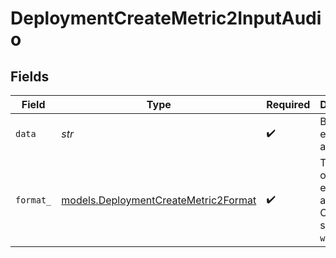 # DeploymentCreateMetric2InputAudio


## Fields

| Field                                                                              | Type                                                                               | Required                                                                           | Description                                                                        |
| ---------------------------------------------------------------------------------- | ---------------------------------------------------------------------------------- | ---------------------------------------------------------------------------------- | ---------------------------------------------------------------------------------- |
| `data`                                                                             | *str*                                                                              | :heavy_check_mark:                                                                 | Base64 encoded audio data.                                                         |
| `format_`                                                                          | [models.DeploymentCreateMetric2Format](../models/deploymentcreatemetric2format.md) | :heavy_check_mark:                                                                 | The format of the encoded audio data. Currently supports `wav` and `mp3`.          |